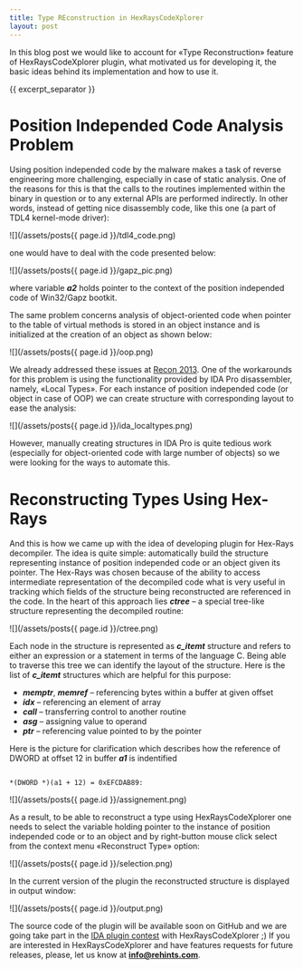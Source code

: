 ```yaml
---
title: Type REconstruction in HexRaysCodeXplorer
layout: post
---
```


In this blog post we would like to account for &#0171;Type Reconstruction&#0187; feature of HexRaysCodeXplorer plugin, what motivated us for developing it, the basic ideas behind its implementation and how to use it.

{{ excerpt_separator }}

Position Independed Code Analysis Problem
=========================================

Using position independed code by the malware makes a task of reverse engineering more challenging, especially in case of static analysis. One of the reasons for this is that the calls to the routines implemented within the binary in question or to any external APIs are performed indirectly. In other words, instead of getting nice disassembly code, like this one (a part of TDL4 kernel-mode driver):

![](/assets/posts{{ page.id }}/tdl4_code.png)

one would have to deal with the code presented below:

![](/assets/posts{{ page.id }}/gapz_pic.png)

where variable ***a2*** holds pointer to the context of the position independed code of Win32/Gapz bootkit.

The same problem concerns analysis of object-oriented code when pointer to the table of virtual methods is stored in an object instance and is initialized at the creation of an object as shown below:

![](/assets/posts{{ page.id }}/oop.png)

We already addressed these issues at [Recon 2013](http://recon.cx/2013/schedule/events/15.html). One of the workarounds for this problem is using the functionality provided by IDA Pro disassembler, namely, &#0171;Local Types&#0187;. For each instance of position independed code (or object in case of OOP) we can create structure with corresponding layout to ease the analysis:

![](/assets/posts{{ page.id }}/ida_localtypes.png)

However, manually creating structures in IDA Pro is quite tedious work (especially for object-oriented code with large number of objects) so we were looking for the ways to automate this.

Reconstructing Types Using Hex-Rays
===================================

And this is how we came up with the idea of developing plugin for Hex-Rays decompiler. The idea is quite simple: automatically build the structure representing instance of position independed code or an object given its pointer. The Hex-Rays was chosen because of the ability to access intermediate representation of the decompiled code what is very useful in tracking which fields of the structure being reconstructed are referenced in the code.
In the heart of this approach lies ***ctree*** &ndash; a special tree-like structure representing the decompiled routine:

![](/assets/posts{{ page.id }}/ctree.png)

Each node in the structure is represented as ***c_itemt*** structure and refers to either an expression or a statement in terms of the language C. Being able to traverse this tree we can identify the layout of the structure. Here is the list of ***c_itemt*** structures which are helpful for this purpose:
* ***memptr***, ***memref*** &ndash; referencing bytes within a buffer at given offset
* ***idx*** &ndash; referencing an element of  array
* ***call*** &ndash; transferring control to another routine
* ***asg*** &ndash; assigning value to operand
* ***ptr*** &ndash; referencing value pointed to by the pointer

Here is the picture for clarification which describes how the reference of DWORD at offset 12 in buffer ***a1*** is indentified

<pre><code>
*(DWORD *)(a1 + 12) = 0xEFCDAB89:
</code></pre>

![](/assets/posts{{ page.id }}/assignement.png)

As a result, to be able to reconstruct a type using HexRaysCodeXplorer one needs to select the variable holding pointer to the instance of position independed code or to an object and by right-button mouse click select from the context menu &#0171;Reconstruct Type&#0187; option:

![](/assets/posts{{ page.id }}/selection.png)

In the current version of the plugin the reconstructed structure is displayed in output window:

![](/assets/posts{{ page.id }}/output.png)

The source code of the plugin will be available soon on GitHub and we are going take part in the [IDA plugin contest](https://www.hex-rays.com/contests/) with HexRaysCodeXplorer ;) If you are interested in HexRaysCodeXplorer and have features requests for future releases, please, let us know at **info@rehints.com**.
